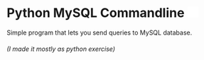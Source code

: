# Python MySQL Commandline ![db icon](imgs/db_icon.png)
Simple program that lets you send queries to MySQL database.
###### (I made it mostly as python exercise)
